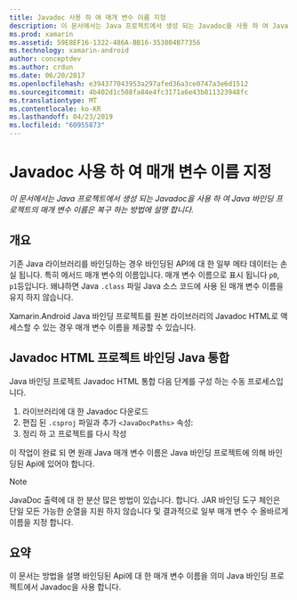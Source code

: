 ```yaml
---
title: Javadoc 사용 하 여 매개 변수 이름 지정
description: 이 문서에서는 Java 프로젝트에서 생성 되는 Javadoc을 사용 하 여 Java 바인딩 프로젝트의 매개 변수 이름은 복구 하는 방법에 설명 합니다.
ms.prod: xamarin
ms.assetid: 59E8EF16-1322-486A-BB16-353804B77356
ms.technology: xamarin-android
author: conceptdev
ms.author: crdun
ms.date: 06/20/2017
ms.openlocfilehash: e394377043953a297afed36a3ce0747a3e6d1512
ms.sourcegitcommit: 4b402d1c508fa84e4fc3171a6e43b811323948fc
ms.translationtype: MT
ms.contentlocale: ko-KR
ms.lasthandoff: 04/23/2019
ms.locfileid: "60955873"
---
```

# <a name="naming-parameters-with-javadoc"></a>Javadoc 사용 하 여 매개 변수 이름 지정

_이 문서에서는 Java 프로젝트에서 생성 되는 Javadoc을 사용 하 여 Java 바인딩 프로젝트의 매개 변수 이름은 복구 하는 방법에 설명 합니다._


## <a name="overview"></a>개요

기존 Java 라이브러리를 바인딩하는 경우 바인딩된 API에 대 한 일부 메타 데이터는 손실 됩니다. 특히 메서드 매개 변수의 이름입니다. 매개 변수 이름으로 표시 됩니다 `p0`, `p1`등입니다. 왜냐하면 Java `.class` 파일 Java 소스 코드에 사용 된 매개 변수 이름을 유지 하지 않습니다. 

Xamarin.Android Java 바인딩 프로젝트를 원본 라이브러리의 Javadoc HTML로 액세스할 수 있는 경우 매개 변수 이름을 제공할 수 있습니다. 

## <a name="integrating-javadoc-html-into-a-java-binding-project"></a>Javadoc HTML 프로젝트 바인딩 Java 통합

Java 바인딩 프로젝트 Javadoc HTML 통합 다음 단계를 구성 하는 수동 프로세스입니다. 

1.  라이브러리에 대 한 Javadoc 다운로드
2.  편집 된 `.csproj` 파일과 추가 `<JavaDocPaths>` 속성:
3.  정리 하 고 프로젝트를 다시 작성

이 작업이 완료 되 면 원래 Java 매개 변수 이름은 Java 바인딩 프로젝트에 의해 바인딩된 Api에 있어야 합니다. 


> [!NOTE]
> JavaDoc 출력에 대 한 분산 많은 방법이 있습니다. 합니다. JAR 바인딩 도구 체인은 단일 모든 가능한 순열을 지원 하지 않습니다 및 결과적으로 일부 매개 변수 수 올바르게 이름을 지정 합니다.


## <a name="summary"></a>요약

이 문서는 방법을 설명 바인딩된 Api에 대 한 매개 변수 이름을 의미 Java 바인딩 프로젝트에서 Javadoc을 사용 합니다. 

